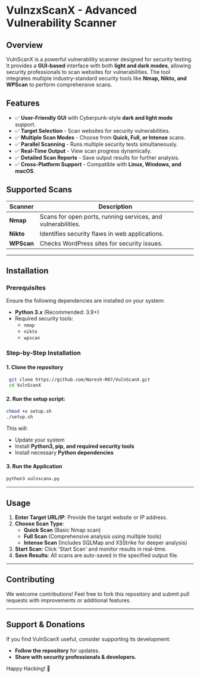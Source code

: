 # VulnzxScanX - Advanced Vulnerability Scanner

## Overview
VulnScanX is a powerful vulnerability scanner designed for security testing. It provides a **GUI-based** interface with both **light and dark modes**, allowing security professionals to scan websites for vulnerabilities. The tool integrates multiple industry-standard security tools like **Nmap, Nikto, and WPScan** to perform comprehensive scans.

## Features
- ✅ **User-Friendly GUI** with Cyberpunk-style **dark and light mode** support.
- ✅ **Target Selection** - Scan websites for security vulnerabilities.
- ✅ **Multiple Scan Modes** - Choose from **Quick, Full, or Intense** scans.
- ✅ **Parallel Scanning** - Runs multiple security tests simultaneously.
- ✅ **Real-Time Output** - View scan progress dynamically.
- ✅ **Detailed Scan Reports** - Save output results for further analysis.
- ✅ **Cross-Platform Support** - Compatible with **Linux, Windows, and macOS**.

## Supported Scans
| Scanner | Description |
|---------|-------------|
| **Nmap** | Scans for open ports, running services, and vulnerabilities. |
| **Nikto** | Identifies security flaws in web applications. |
| **WPScan** | Checks WordPress sites for security issues. |

---

## Installation
### Prerequisites
Ensure the following dependencies are installed on your system:
- **Python 3.x** (Recommended: 3.9+)
- Required security tools:
  - `nmap`
  - `nikto`
  - `wpscan`

### Step-by-Step Installation
#### 1. Clone the repository
```bash
 git clone https://github.com/Naresh-R07/VulnScanX.git
 cd VulnScanX
```

#### 2. Run the setup script:
```bash
chmod +x setup.sh
./setup.sh
```
This will:
- Update your system
- Install **Python3, pip, and required security tools**
- Install necessary **Python dependencies**

#### 3. Run the Application
```bash
python3 vulnscanx.py
```

---

## Usage
1. **Enter Target URL/IP**: Provide the target website or IP address.
2. **Choose Scan Type**:
   - **Quick Scan** (Basic Nmap scan)
   - **Full Scan** (Comprehensive analysis using multiple tools)
   - **Intense Scan** (Includes SQLMap and XSStrike for deeper analysis)
3. **Start Scan**: Click 'Start Scan' and monitor results in real-time.
4. **Save Results**: All scans are auto-saved in the specified output file.

---

## Contributing
We welcome contributions! Feel free to fork this repository and submit pull requests with improvements or additional features.

---

## Support & Donations
If you find VulnScanX useful, consider supporting its development:
- **Follow the repository** for updates.
- **Share with security professionals & developers.**

Happy Hacking! 🚀
